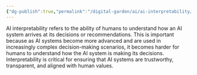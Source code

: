 ```yaml
---
{"dg-publish":true,"permalink":"/digital-garden/ai/ai-interpretability/","updated":"2023-12-06T16:37:28.000-07:00"}
---
```


AI interpretability refers to the ability of humans to understand how an AI system arrives at its decisions or recommendations. This is important because as AI systems become more advanced and are used in increasingly complex decision-making scenarios, it becomes harder for humans to understand how the AI system is making its decisions. Interpretability is critical for ensuring that AI systems are trustworthy, transparent, and aligned with human values.